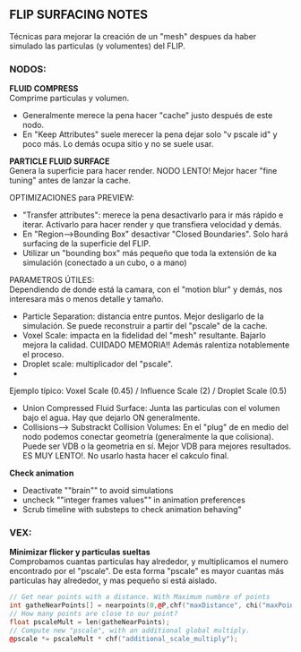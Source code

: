 ## FLIP SURFACING NOTES
Técnicas para mejorar la creación de un "mesh" despues da haber simulado las particulas (y volumentes) del FLIP.



### NODOS:   
**FLUID COMPRESS**   
Comprime particulas y volumen.
- Generalmente merece la pena hacer "cache" justo después de este nodo.
- En "Keep Attributes" suele merecer la pena dejar solo "v pscale id" y poco más. Lo demás ocupa sitio y no se suele usar.

**PARTICLE FLUID SURFACE**   
Genera la superficie para hacer render. NODO LENTO! Mejor hacer "fine tuning" antes de lanzar la cache.   

OPTIMIZACIONES para PREVIEW:
- "Transfer attributes": merece la pena desactivarlo para ir más rápido e iterar. Activarlo para hacer render y que transfiera velocidad y demás.
- En "Region-->Bounding Box" desactivar "Closed Boundaries". Solo hará surfacing de la superficie del FLIP.
- Utilizar un "bounding box" más pequeño que toda la extensión de ka simulación (conectado a un cubo, o a mano)   

PARAMETROS ÚTILES:  
Dependiendo de donde está la camara, con el "motion blur" y demás, nos interesara más o menos detalle y tamaño.
- Particle Separation: distancia entre puntos. Mejor desligarlo de la simulación. Se puede  reconstruir a partir del "pscale" de la cache.    
- Voxel Scale: impacta en la fidelidad del "mesh" resultante. Bajarlo mejora la calidad. CUIDADO MEMORIA!! Además ralentiza notablemente el proceso.
- Droplet scale: multiplicador del "pscale".    
- 
Ejemplo típico: Voxel Scale (0.45) / Influence Scale (2) / Droplet Scale (0.5)    

- Union Compressed Fluid Surface: Junta las particulas con el volumen bajo el agua. Hay que dejarlo ON generalmente.
- Collisions--> Substrackt Collision Volumes: En el "plug" de en medio del nodo podemos conectar geometría (generalmente la que colisiona). Puede ser VDB o la geometria en sí. Mejor VDB para mejores resultados. ES MUY LENTO!. No usarlo hasta hacer el cakculo final.

**Check animation**   
- Deactivate ""brain"" to avoid simulations   
- uncheck ""integer frames values"" in animation preferences   
- Scrub timeline with substeps to check animation behaving"   


### VEX:   
**Minimizar flicker y particulas sueltas**   
Comprobamos cuantas particulas hay alrededor, y multiplicamos el numero encontrado por el "pscale". De esta forma "pscale" es mayor cuantas más particulas hay alrededor, y mas pequeño si está aislado.
```C++
// Get near points with a distance. With Maximum numbre of points
int gatheNearPoints[] = nearpoints(0,@P,chf("maxDistance", chi("maxPoints")); 
// How many points are close to our point?
float pscaleMult = len(gatheNearPoints); 
// Compute new "pscale", with an additional global multiply.
@pscale *= pscaleMult * chf("additional_scale_multiply");
```
